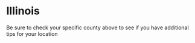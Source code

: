 # Illinois
Be sure to check your specific county above to see if you have additional tips for your location